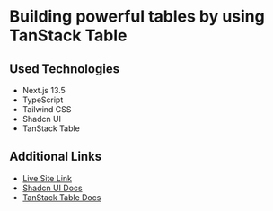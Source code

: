 # Building powerful tables by using TanStack Table 

## Used Technologies
- Next.js 13.5
- TypeScript
- Tailwind CSS
- Shadcn UI
- TanStack Table

## Additional Links
- [Live Site Link](https://bike-hub.vercel.app/)
- [Shadcn UI Docs](https://ui.shadcn.com/)
- [TanStack Table Docs](https://tanstack.com/table/v8)